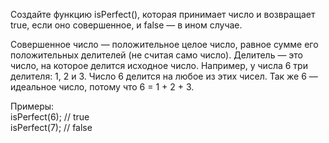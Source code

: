 Создайте функцию isPerfect(), которая принимает число и возвращает true, если оно совершенное, и false — в ином случае.

Совершенное число — положительное целое число, равное сумме его положительных делителей (не считая само число). Делитель — это число, на которое делится исходное число. Например, у числа 6 три делителя: 1, 2 и 3. Число 6 делится на любое из этих чисел. Так же 6 — идеальное число, потому что 6 = 1 + 2 + 3.

Примеры:  
isPerfect(6);  // true  
isPerfect(7);  // false
